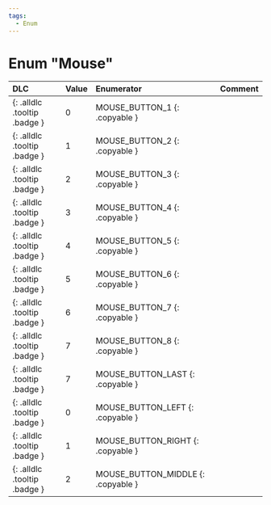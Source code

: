 ```yaml
---
tags:
  - Enum
---
```

# Enum "Mouse"
|DLC|Value|Enumerator|Comment|
|:--|:--|:--|:--|
|[ ](#){: .alldlc .tooltip .badge }|0 |MOUSE_BUTTON_1 {: .copyable } |  |
|[ ](#){: .alldlc .tooltip .badge }|1 |MOUSE_BUTTON_2 {: .copyable } |  |
|[ ](#){: .alldlc .tooltip .badge }|2 |MOUSE_BUTTON_3 {: .copyable } |  |
|[ ](#){: .alldlc .tooltip .badge }|3 |MOUSE_BUTTON_4 {: .copyable } |  |
|[ ](#){: .alldlc .tooltip .badge }|4 |MOUSE_BUTTON_5 {: .copyable } |  |
|[ ](#){: .alldlc .tooltip .badge }|5 |MOUSE_BUTTON_6 {: .copyable } |  |
|[ ](#){: .alldlc .tooltip .badge }|6 |MOUSE_BUTTON_7 {: .copyable } |  |
|[ ](#){: .alldlc .tooltip .badge }|7 |MOUSE_BUTTON_8 {: .copyable } |  |
|[ ](#){: .alldlc .tooltip .badge }|7 |MOUSE_BUTTON_LAST {: .copyable } |  |
|[ ](#){: .alldlc .tooltip .badge }|0 |MOUSE_BUTTON_LEFT {: .copyable } |  |
|[ ](#){: .alldlc .tooltip .badge }|1 |MOUSE_BUTTON_RIGHT {: .copyable } |  |
|[ ](#){: .alldlc .tooltip .badge }|2 |MOUSE_BUTTON_MIDDLE {: .copyable } |  |